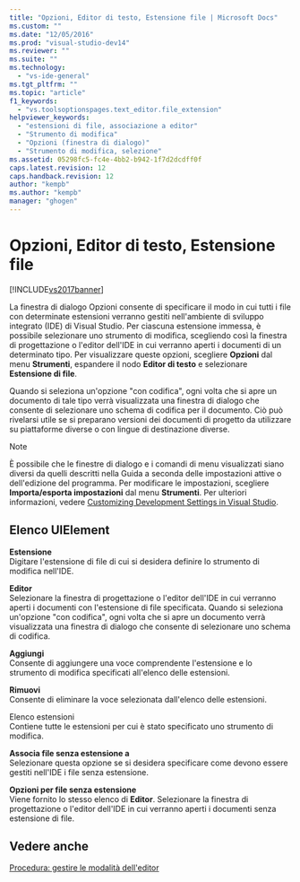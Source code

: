 ```yaml
---
title: "Opzioni, Editor di testo, Estensione file | Microsoft Docs"
ms.custom: ""
ms.date: "12/05/2016"
ms.prod: "visual-studio-dev14"
ms.reviewer: ""
ms.suite: ""
ms.technology: 
  - "vs-ide-general"
ms.tgt_pltfrm: ""
ms.topic: "article"
f1_keywords: 
  - "vs.toolsoptionspages.text_editor.file_extension"
helpviewer_keywords: 
  - "estensioni di file, associazione a editor"
  - "Strumento di modifica"
  - "Opzioni (finestra di dialogo)"
  - "Strumento di modifica, selezione"
ms.assetid: 05298fc5-fc4e-4bb2-b942-1f7d2dcdff0f
caps.latest.revision: 12
caps.handback.revision: 12
author: "kempb"
ms.author: "kempb"
manager: "ghogen"
---
```

# Opzioni, Editor di testo, Estensione file
[!INCLUDE[vs2017banner](../../code-quality/includes/vs2017banner.md)]

La finestra di dialogo Opzioni consente di specificare il modo in cui tutti i file con determinate estensioni verranno gestiti nell'ambiente di sviluppo integrato \(IDE\) di Visual Studio.  Per ciascuna estensione immessa, è possibile selezionare uno strumento di modifica,  scegliendo così la finestra di progettazione o l'editor dell'IDE in cui verranno aperti i documenti di un determinato tipo.  Per visualizzare queste opzioni, scegliere **Opzioni** dal menu **Strumenti**, espandere il nodo **Editor di testo** e selezionare **Estensione di file**.  
  
 Quando si seleziona un'opzione "con codifica", ogni volta che si apre un documento di tale tipo verrà visualizzata una finestra di dialogo che consente di selezionare uno schema di codifica per il documento.  Ciò può rivelarsi utile se si preparano versioni dei documenti di progetto da utilizzare su piattaforme diverse o con lingue di destinazione diverse.  
  
> [!NOTE]
>  È possibile che le finestre di dialogo e i comandi di menu visualizzati siano diversi da quelli descritti nella Guida a seconda delle impostazioni attive o dell'edizione del programma.  Per modificare le impostazioni, scegliere **Importa\/esporta impostazioni** dal menu **Strumenti**.  Per ulteriori informazioni, vedere [Customizing Development Settings in Visual Studio](http://msdn.microsoft.com/it-it/22c4debb-4e31-47a8-8f19-16f328d7dcd3).  
  
## Elenco UIElement  
 **Estensione**  
 Digitare l'estensione di file di cui si desidera definire lo strumento di modifica nell'IDE.  
  
 **Editor**  
 Selezionare la finestra di progettazione o l'editor dell'IDE in cui verranno aperti i documenti con l'estensione di file specificata.  Quando si seleziona un'opzione "con codifica", ogni volta che si apre un documento verrà visualizzata una finestra di dialogo che consente di selezionare uno schema di codifica.  
  
 **Aggiungi**  
 Consente di aggiungere una voce comprendente l'estensione e lo strumento di modifica specificati all'elenco delle estensioni.  
  
 **Rimuovi**  
 Consente di eliminare la voce selezionata dall'elenco delle estensioni.  
  
 Elenco estensioni  
 Contiene tutte le estensioni per cui è stato specificato uno strumento di modifica.  
  
 **Associa file senza estensione a**  
 Selezionare questa opzione se si desidera specificare come devono essere gestiti nell'IDE i file senza estensione.  
  
 **Opzioni per file senza estensione**  
 Viene fornito lo stesso elenco di **Editor**.  Selezionare la finestra di progettazione o l'editor dell'IDE in cui verranno aperti i documenti senza estensione di file.  
  
## Vedere anche  
 [Procedura: gestire le modalità dell'editor](../../ide/how-to-manage-editor-modes.md)